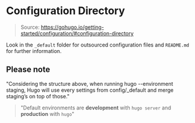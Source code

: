 # Configuration Directory

> Source: https://gohugo.io/getting-started/configuration/#configuration-directory

Look in the `_default` folder for outsourced configuration files and `README.md` for further information.

## Please note
"Considering the structure above, when running hugo --environment staging, Hugo will use every settings from config/_default and merge staging’s on top of those."

> "Default environments are **development** with `hugo server` and **production** with `hugo`"
